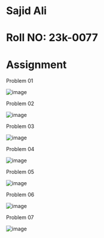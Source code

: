 # Sajid Ali
#  Roll NO: 23k-0077
# Assignment
Problem 01

![image](https://github.com/sajid120011/sajid120011/assets/143250237/4058e678-81ce-45e6-bd31-5ccf0ad0aa51)

Problem 02

![image](https://github.com/sajid120011/sajid120011/assets/143250237/d927d12f-a224-4986-ad0d-195852d631e1)

Problem 03

![image](https://github.com/sajid120011/sajid120011/assets/143250237/1c31f8b6-bb61-4edb-81cc-d434c3fe4aa2)

Problem 04

![image](https://github.com/sajid120011/sajid120011/assets/143250237/a179a0ea-8cf5-4ce3-8b2d-0f84c47b2bdc)

Problem 05

![image](https://github.com/sajid120011/sajid120011/assets/143250237/ebd2088e-b86e-453a-bec0-964c5374df51)

Problem 06

![image](https://github.com/sajid120011/sajid120011/assets/143250237/d749bc38-96e8-449d-a594-07345d9e3bb4)

Problem 07

![image](https://github.com/sajid120011/sajid120011/assets/143250237/f5528ca6-a782-4e20-95f6-6059db268a95)
